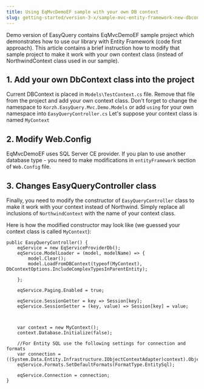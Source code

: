 ```yaml
---
title: Using EqMvcDemoEF sample with your own DB context
slug: getting-started/version-3-x/sample-mvc-entity-framework-new-dbcontext
---
```


Demo version of EasyQuery contains EqMvcDemoEF sample project which demonstrates how to use our library with Entity Framework (code first approach). This article contains a brief instruction how to modify that sample project to make it work with your own context class (instead of NorthwindContext class used in our sample).

## 1. Add your own DbContext class into the project

Current DBContext is placed in `Models\TestContext.cs` file. Remove that file from the project and add your own context class. Don't forget to change the namespace to `Korzh.EasyQuery.Mvc.Demo.Models` or add `using` for your own namespace into `EasyQueryController.cs` Let's suppose your context class is named `MyContext`

## 2. Modify Web.Config

EqMvcDemoEF uses SQL Server CE provider. If you plan to use another database type - you need to make modifications in `entityFramework` section of `Web.Config` file.

## 3. Changes EasyQueryController class

Finally, you need to modify the constructor of `EasyQueryController` class to make it work with your context instead of Northwind. Simply replace all inclusions of `NorthwindContext` with the name of your context class.

Here is how the modified constructor may look like (we guessed your context class is called `MyContext`): 

```
public EasyQueryController() {
    eqService = new EqServiceProviderDb();
    eqService.ModelLoader = (model, modelName) => {
        model.Clear();
        model.LoadFromDBContext(typeof(MyContext), DbContextOptions.IncludeComplexTypesInParentEntity);
 
    };
 
    eqService.Paging.Enabled = true;
 
    eqService.SessionGetter = key => Session[key];
    eqService.SessionSetter = (key, value) => Session[key] = value;
 
 
 
    var context = new MyContext();
    context.Database.Initialize(false);
 
    //For Entity SQL use the following settings for connection and formats
    var connection = ((System.Data.Entity.Infrastructure.IObjectContextAdapter)context).ObjectContext.Connection;
    eqService.Formats.SetDefaultFormats(FormatType.EntitySql);
 
    eqService.Connection = connection;
}
```